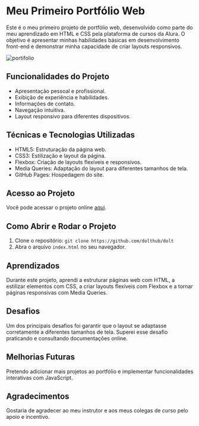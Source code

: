 # Meu Primeiro Portfólio Web
Este é o meu primeiro projeto de portfólio web, desenvolvido como parte do meu aprendizado em HTML e CSS pela plataforma de cursos da Alura. O objetivo é apresentar minhas habilidades básicas em desenvolvimento front-end e demonstrar minha capacidade de criar layouts responsivos.

![portifolio](https://github.com/user-attachments/assets/3380ac93-4308-4925-98db-b4dc3a552540)

## Funcionalidades do Projeto

* Apresentação pessoal e profissional.
* Exibição de experiência e habilidades.
* Informações de contato.
* Navegação intuitiva.
* Layout responsivo para diferentes dispositivos.

## Técnicas e Tecnologias Utilizadas

* HTML5: Estruturação da página web.
* CSS3: Estilização e layout da página.
* Flexbox: Criação de layouts flexíveis e responsivos.
* Media Queries: Adaptação do layout para diferentes tamanhos de tela.
* GitHub Pages: Hospedagem do site.

## Acesso ao Projeto

Você pode acessar o projeto online [aqui](https://juliano-l-chagas.github.io/portifolio/).

## Como Abrir e Rodar o Projeto

1.  Clone o repositório: `git clone https://github.com/dolthub/dolt`
2.  Abra o arquivo `index.html` no seu navegador.
   
## Aprendizados

Durante este projeto, aprendi a estruturar páginas web com HTML, a estilizar elementos com CSS, a criar layouts flexíveis com Flexbox e a tornar páginas responsivas com Media Queries.

## Desafios

Um dos principais desafios foi garantir que o layout se adaptasse corretamente a diferentes tamanhos de tela. Superei esse desafio praticando e consultando documentações online.

## Melhorias Futuras

Pretendo adicionar mais projetos ao portfólio e implementar funcionalidades interativas com JavaScript.

## Agradecimentos

Gostaria de agradecer ao meu instrutor e aos meus colegas de curso pelo apoio e incentivo.
